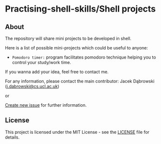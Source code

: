 # Practising-shell-skills/Shell projects

## About

The repository will share mini projects to be developed in shell.

Here is a list of possible mini-projects which could be useful to anyone:

* ``Pomodoro timer:`` program facilitates pomodoro technique helping you to control your study/work time.



If you wanna add your idea, feel free to contact me.


For any information, please contact the main contributor: Jacek Dąbrowski (j.dabrowski@cs.ucl.ac.uk)

or

[Create new issue](https://github.com/jsdabrowski/practising-shell-skills/issues/new) for further information.

## License

This project is licensed under the MIT License - see the [LICENSE](LICENSE.txt) file for details.
